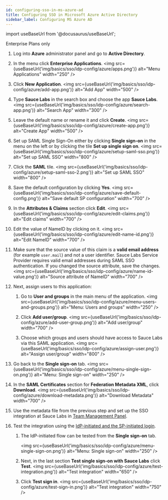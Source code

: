 ```yaml
---
id: configuring-sso-in-ms-azure-ad
title: Configuring SSO in Microsoft Azure Active Directory 
sidebar_label: Configuring MS Azure AD
---
```


import useBaseUrl from '@docusaurus/useBaseUrl';

<p><span className="sauceDBlue">Enterprise Plans only</span></p>

1. Log into **Azure** administrator panel and go to **Active Directory**.
2. In the menu click **Enterprise Applications**.
   <img src={useBaseUrl('img/basics/sso/idp-config/azure/apps.png')} alt="Menu Applications" width="250" />

3. Click **New Application**.
   <img src={useBaseUrl('img/basics/sso/idp-config/azure/add-app.png')} alt="Add App" width="500" />

4. Type **Sauce Labs** in the search box and choose the app **Sauce Labs**.
   <img src={useBaseUrl('img/basics/sso/idp-config/azure/search-app.png')} alt="Search App" width="300" />

5. Leave the default name or rename it and click **Create**.
   <img src={useBaseUrl('img/basics/sso/idp-config/azure/create-app.png')} alt="Create App" width="500" />

6. Set up SAML Single Sign-On either by clicking **Single sign-on** in the menu on the left or by clicking the tile **Set up single sign on**.
   <img src={useBaseUrl('img/basics/sso/idp-config/azure/setup-saml-sso.png')} alt="Set up SAML SSO" width="800" />

7. Click the **SAML** tile.
   <img src={useBaseUrl('img/basics/sso/idp-config/azure/setup-saml-sso-2.png')} alt="Set up SAML SSO" width="800" />

8. Save the default configuration by clicking **Yes**.
   <img src={useBaseUrl('img/basics/sso/idp-config/azure/save-default-config.png')} alt="Save default SP configuration" width="700" />

9. In the **Attributes & Claims** section click **Edit**.
   <img src={useBaseUrl('img/basics/sso/idp-config/azure/edit-claims.png')} alt="Edit claims" width="700" />

10. Edit the value of NameID by clicking on it.
    <img src={useBaseUrl('img/basics/sso/idp-config/azure/edit-name-id.png')} alt="Edit NameID" width="700" />

11. Make sure that the source value of this claim is a **valid email address** (for example `user.mail`) and not a user identifier. Sauce Labs Service Provider requires valid email addresses during SAML SSO authentication. If you changed the source attribute, save the changes.
    <img src={useBaseUrl('img/basics/sso/idp-config/azure/name-id-value.png')} alt="Source attribute of NameID" width="700" />

12. Next, assign users to this application:

    1. Go to **User and groups** in the main menu of the application.
       <img src={useBaseUrl('img/basics/sso/idp-config/azure/menu-users-and-groups.png')} alt="Menu: Users and groups" width="250" />

    2. Click **Add user/group**.
       <img src={useBaseUrl('img/basics/sso/idp-config/azure/add-user-group.png')} alt="Add user/group" width="700" />

    3. Choose which groups and users should have access to Sauce Labs via this SAML application.
       <img src={useBaseUrl('img/basics/sso/idp-config/azure/assign-user.png')} alt="Assign user/group" width="800" />

13. Go back to the **Single sign-on** tab.
    <img src={useBaseUrl('img/basics/sso/idp-config/azure/menu-single-sign-on.png')} alt="Menu: Single sign-on" width="250" />

14. In the **SAML Certificates** section for **Federation Metadata XML**, click **Download**.
    <img src={useBaseUrl('img/basics/sso/idp-config/azure/download-metadata.png')} alt="Download Metadata" width="700" />

15. Use the metadata file from the previous step and set up the SSO integration at Sauce Labs in [Team Management Panel](/basics/sso/setting-up-sso#integrating-with-sauce-labs-service-provider).

16. Test the integration using the [IdP-initiated and the SP-initiated login](/basics/sso/logging-in-via-sso).

    1. The IdP-initiated flow can be tested from the **Single sign-on** tab.

       <img src={useBaseUrl('img/basics/sso/idp-config/azure/menu-single-sign-on.png')} alt="Menu: Single sign-on" width="250" />

    2. Next, in the last section **Test single sign-on with Sauce Labs** click **Test**.
       <img src={useBaseUrl('img/basics/sso/idp-config/azure/test-integration.png')} alt="Test integration" width="650" />
    3. Click **Test sign in**.
       <img src={useBaseUrl('img/basics/sso/idp-config/azure/test-sign-in.png')} alt="Test integration" width="750" />
